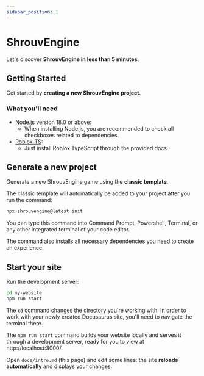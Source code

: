 ```yaml
---
sidebar_position: 1
---
```


# ShrouvEngine

Let's discover **ShrouvEngine in less than 5 minutes**.

## Getting Started

Get started by **creating a new ShrouvEngine project**.

### What you'll need

-   [Node.js](https://nodejs.org/en/download/) version 18.0 or above:
    -   When installing Node.js, you are recommended to check all checkboxes related to dependencies.
-   [Roblox-TS](https://roblox-ts.com/docs/setup-guide):
    -   Just install Roblox TypeScript through the provided docs.

## Generate a new project

Generate a new ShrouvEngine game using the **classic template**.

The classic template will automatically be added to your project after you run the command:

```bash
npx shrouvengine@latest init
```

You can type this command into Command Prompt, Powershell, Terminal, or any other integrated terminal of your code editor.

The command also installs all necessary dependencies you need to create an experience.

## Start your site

Run the development server:

```bash
cd my-website
npm run start
```

The `cd` command changes the directory you're working with. In order to work with your newly created Docusaurus site, you'll need to navigate the terminal there.

The `npm run start` command builds your website locally and serves it through a development server, ready for you to view at http://localhost:3000/.

Open `docs/intro.md` (this page) and edit some lines: the site **reloads automatically** and displays your changes.
